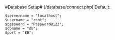 #Database Setup#
(/database/connect.php)
Default: 
```
$servername = "localhost";
$username = "root";
$password = "Password@123";
$dbname = "db";
$port = "80";
```
  
